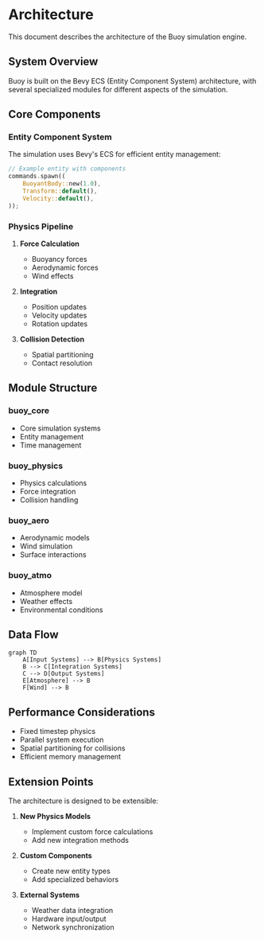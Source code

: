 # Architecture

This document describes the architecture of the Buoy simulation engine.

## System Overview

Buoy is built on the Bevy ECS (Entity Component System) architecture, with several specialized modules for different aspects of the simulation.

## Core Components

### Entity Component System

The simulation uses Bevy's ECS for efficient entity management:

```rust
// Example entity with components
commands.spawn((
    BuoyantBody::new(1.0),
    Transform::default(),
    Velocity::default(),
));
```

### Physics Pipeline

1. **Force Calculation**
   - Buoyancy forces
   - Aerodynamic forces
   - Wind effects

2. **Integration**
   - Position updates
   - Velocity updates
   - Rotation updates

3. **Collision Detection**
   - Spatial partitioning
   - Contact resolution

## Module Structure

### buoy_core
- Core simulation systems
- Entity management
- Time management

### buoy_physics
- Physics calculations
- Force integration
- Collision handling

### buoy_aero
- Aerodynamic models
- Wind simulation
- Surface interactions

### buoy_atmo
- Atmosphere model
- Weather effects
- Environmental conditions

## Data Flow

```mermaid
graph TD
    A[Input Systems] --> B[Physics Systems]
    B --> C[Integration Systems]
    C --> D[Output Systems]
    E[Atmosphere] --> B
    F[Wind] --> B
```

## Performance Considerations

- Fixed timestep physics
- Parallel system execution
- Spatial partitioning for collisions
- Efficient memory management

## Extension Points

The architecture is designed to be extensible:

1. **New Physics Models**
   - Implement custom force calculations
   - Add new integration methods

2. **Custom Components**
   - Create new entity types
   - Add specialized behaviors

3. **External Systems**
   - Weather data integration
   - Hardware input/output
   - Network synchronization